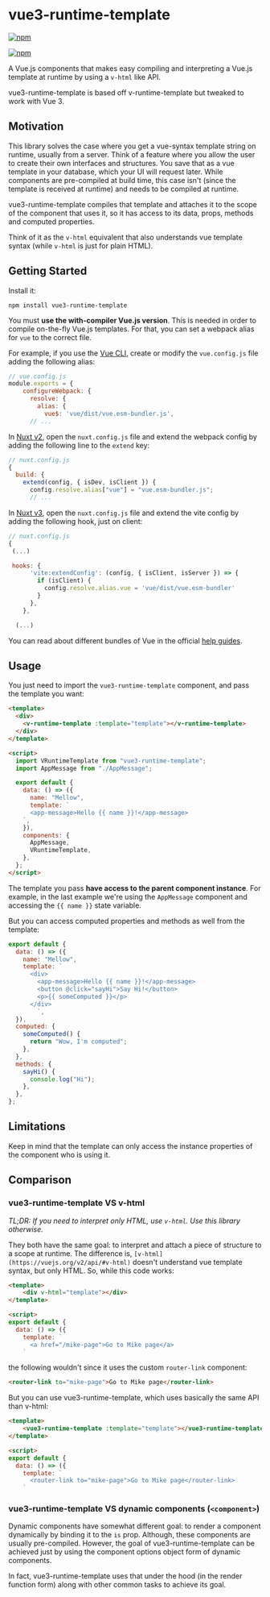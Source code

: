 # vue3-runtime-template

[![npm](https://img.shields.io/npm/v/vue3-runtime-template.svg)](https://www.npmjs.com/package/vue3-runtime-template)

[![npm](https://img.shields.io/npm/dm/vue3-runtime-template.svg)](https://www.npmjs.com/package/vue3-runtime-template)

A Vue.js components that makes easy compiling and interpreting a Vue.js template at runtime by using a `v-html` like API.

vue3-runtime-template is based off v-runtime-template but tweaked to work with Vue 3.

## Motivation

This library solves the case where you get a vue-syntax template string on runtime, usually from a server. Think of a feature where you allow the user to create their own interfaces and structures. You save that as a vue template in your database, which your UI will request later. While components are pre-compiled at build time, this case isn't (since the template is received at runtime) and needs to be compiled at runtime.

vue3-runtime-template compiles that template and attaches it to the scope of the component that uses it, so it has access to its data, props, methods and computed properties.

Think of it as the `v-html` equivalent that also understands vue template syntax (while `v-html` is just for plain HTML).

## Getting Started

Install it:

```
npm install vue3-runtime-template
```

You must **use the with-compiler Vue.js version**. This is needed in order to compile on-the-fly Vue.js templates. For that, you can set a webpack alias for `vue` to the correct file.

For example, if you use the [Vue CLI](https://github.com/vuejs/vue-cli), create or modify the `vue.config.js` file adding the following alias:

```js
// vue.config.js
module.exports = {
    configureWebpack: {
      resolve: {
        alias: {
          vue$: 'vue/dist/vue.esm-bundler.js',
      // ...
```

In [Nuxt v2](http://nuxtjs.org/), open the `nuxt.config.js` file and extend the webpack config by adding the following line to the `extend` key:

```js
// nuxt.config.js
{
  build: {
    extend(config, { isDev, isClient }) {
      config.resolve.alias["vue"] = "vue.esm-bundler.js";
      // ...
```

In [Nuxt v3](https://v3.nuxtjs.org/), open the `nuxt.config.js` file and extend the vite config by adding the following hook, just on client:

```js
// nuxt.config.js
{
 (...)

 hooks: {
      'vite:extendConfig': (config, { isClient, isServer }) => {
        if (isClient) {
          config.resolve.alias.vue = 'vue/dist/vue.esm-bundler'
        }
      },
    },

  (...)
```

You can read about different bundles of Vue in the official [help guides](https://v3.vuejs.org/guide/installation.html#with-a-bundler).

## Usage

You just need to import the `vue3-runtime-template` component, and pass the template you want:

```html
<template>
  <div>
    <v-runtime-template :template="template"></v-runtime-template>
  </div>
</template>

<script>
  import VRuntimeTemplate from "vue3-runtime-template";
  import AppMessage from "./AppMessage";

  export default {
    data: () => ({
      name: "Mellow",
      template: `
      <app-message>Hello {{ name }}!</app-message>
    `,
    }),
    components: {
      AppMessage,
      VRuntimeTemplate,
    },
  };
</script>
```

The template you pass **have access to the parent component instance**. For example, in the last example we're using the `AppMessage` component and accessing the `{{ name }}` state variable.

But you can access computed properties and methods as well from the template:

```js
export default {
  data: () => ({
    name: "Mellow",
    template: `
      <div>
        <app-message>Hello {{ name }}!</app-message>
        <button @click="sayHi">Say Hi!</button>
        <p>{{ someComputed }}</p>
      </div>
		`,
  }),
  computed: {
    someComputed() {
      return "Wow, I'm computed";
    },
  },
  methods: {
    sayHi() {
      console.log("Hi");
    },
  },
};
```

## Limitations

Keep in mind that the template can only access the instance properties of the component who is using it.

## Comparison

### vue3-runtime-template VS v-html

_TL;DR: If you need to interpret only HTML, use `v-html`. Use this library otherwise._

They both have the same goal: to interpret and attach a piece of structure to a scope at runtime. The difference is, `[v-html](https://vuejs.org/v2/api/#v-html)` doesn't understand vue template syntax, but only HTML. So, while this code works:

```html
<template>
	<div v-html="template"></div>
</template>

<script>
export default {
  data: () => ({
    template: `
      <a href="/mike-page">Go to Mike page</a>
    `
```

the following wouldn't since it uses the custom `router-link` component:

```html
<router-link to="mike-page">Go to Mike page</router-link>
```

But you can use vue3-runtime-template, which uses basically the same API than v-html:

```html
<template>
	<vue3-runtime-template :template="template"></vue3-runtime-template>
</template>

<script>
export default {
  data: () => ({
    template: `
      <router-link to="mike-page">Go to Mike page</router-link>
    `
```

### vue3-runtime-template VS dynamic components (`<component>`)

Dynamic components have somewhat different goal: to render a component dynamically by binding it to the `is` prop. Although, these components are usually pre-compiled. However, the goal of vue3-runtime-template can be achieved just by using the component options object form of dynamic components.

In fact, vue3-runtime-template uses that under the hood (in the render function form) along with other common tasks to achieve its goal.
